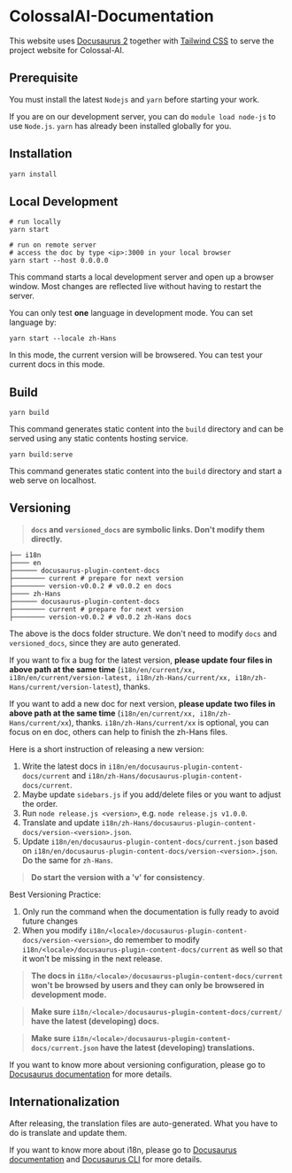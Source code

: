 # ColossalAI-Documentation

This website uses [Docusaurus 2](https://v2.docusaurus.io/) together with [Tailwind CSS](https://tailwindui.com/) to serve the project website for Colossal-AI.

## Prerequisite

You must install the latest `Nodejs` and `yarn` before starting your work.

If you are on our development server, you can do `module load node-js` to use `Node.js`. `yarn` has already been installed globally for you.

## Installation

```bash
yarn install
```

## Local Development

```console
# run locally
yarn start

# run on remote server
# access the doc by type <ip>:3000 in your local browser
yarn start --host 0.0.0.0
```

This command starts a local development server and open up a browser window. Most changes are reflected live without having to restart the server.

You can only test **one** language in development mode. You can set language by:

```console
yarn start --locale zh-Hans
```

In this mode, the current version will be browsered. You can test your current docs in this mode.

## Build

```console
yarn build
```

This command generates static content into the `build` directory and can be served using any static contents hosting service.

```console
yarn build:serve
```

This command generates static content into the `build` directory and start a web serve on localhost.

## Versioning

> **`docs` and `versioned_docs` are symbolic links. Don't modify them directly.**

```text
├── i18n
├──── en
├────── docusaurus-plugin-content-docs
├──────── current # prepare for next version
├──────── version-v0.0.2 # v0.0.2 en docs
├──── zh-Hans
├────── docusaurus-plugin-content-docs
├──────── current # prepare for next version
├──────── version-v0.0.2 # v0.0.2 zh-Hans docs
```

The above is the docs folder structure. We don't need to modify `docs` and `versioned_docs`, since they are auto generated.

If you want to fix a bug for the latest version, **please update four files in above path at the same time** (`i18n/en/current/xx, i18n/en/current/version-latest, i18n/zh-Hans/current/xx, i18n/zh-Hans/current/version-latest`), thanks.

If you want to add a new doc for next version, **please update two files in above path at the same time** (`i18n/en/current/xx, i18n/zh-Hans/current/xx`), thanks. `i18n/zh-Hans/current/xx` is optional, you can focus on en doc, others can help to finish the zh-Hans files.

Here is a short instruction of releasing a new version:

1. Write the latest docs in `i18n/en/docusaurus-plugin-content-docs/current` and `i18n/zh-Hans/docusaurus-plugin-content-docs/current`.
2. Maybe update `sidebars.js` if you add/delete files or you want to adjust the order.
3. Run `node release.js <version>`, e.g. `node release.js v1.0.0`.
4. Translate and update `i18n/zh-Hans/docusaurus-plugin-content-docs/version-<version>.json`.
5. Update `i18n/en/docusaurus-plugin-content-docs/current.json` based on `i18n/en/docusaurus-plugin-content-docs/version-<version>.json`. Do the same for `zh-Hans`.

> **Do start the version with a 'v' for consistency**.

Best Versioning Practice:

1. Only run the command when the documentation is fully ready to avoid future changes
2. When you modify `i18n/<locale>/docusaurus-plugin-content-docs/version-<version>`, do remember to modify `i18n/<locale>/docusaurus-plugin-content-docs/current` as well so that it won't be missing in the next release.

> **The docs in `i18n/<locale>/docusaurus-plugin-content-docs/current` won't be browsed by users and they can only be browsered in development mode.**

> **Make sure `i18n/<locale>/docusaurus-plugin-content-docs/current/` have the latest (developing) docs.**

> **Make sure `i18n/<locale>/docusaurus-plugin-content-docs/current.json` have the latest (developing) translations.**

If you want to know more about versioning configuration, please go to [Docusaurus documentation](https://docusaurus.io/docs/versioning) for more details.

## Internationalization

After releasing, the translation files are auto-generated. What you have to do is translate and update them.

If you want to know more about i18n, please go to [Docusaurus documentation](https://docusaurus.io/docs/i18n/introduction) and [Docusaurus CLI](https://docusaurus.io/docs/cli#docusaurus-write-translations-sitedir) for more details.
